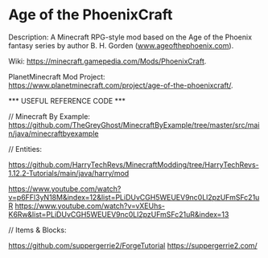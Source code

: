 # Age of the PhoenixCraft

Description: A Minecraft RPG-style mod based on the Age of the Phoenix fantasy series by author B. H. Gorden (www.ageofthephoenix.com).

Wiki: https://minecraft.gamepedia.com/Mods/PhoenixCraft.

PlanetMinecraft Mod Project: https://www.planetminecraft.com/project/age-of-the-phoenixcraft/.


*** USEFUL REFERENCE CODE ***

  // Minecraft By Example:
  https://github.com/TheGreyGhost/MinecraftByExample/tree/master/src/main/java/minecraftbyexample

  // Entities:
  
  https://github.com/HarryTechRevs/MinecraftModding/tree/HarryTechRevs-1.12.2-Tutorials/main/java/harry/mod
  
  https://www.youtube.com/watch?v=p6FFl3yN18M&index=12&list=PLiDUvCGH5WEUEV9nc0Ll2pzUFmSFc21uR
  https://www.youtube.com/watch?v=vXEUhs-K6Rw&list=PLiDUvCGH5WEUEV9nc0Ll2pzUFmSFc21uR&index=13
  
  // Items & Blocks:
  
  https://github.com/suppergerrie2/ForgeTutorial
  https://suppergerrie2.com/

